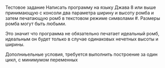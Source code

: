 Тестовое задание
Написать программу на языку Джава 8 или выше принимающую с консоли два параметра ширину и высоту ромба и затем печатающую ромб в текстовом режиме символами #.
Размеры ромба могут быть любыми.

Это значит что программа не обязательно печатает идеальный ромб, идеальным он будет только в случае одинаковых нечетных высоты и ширины.

Дополниьельные условия, требуется выполнить построение за один цикл, с минимумом переменных 